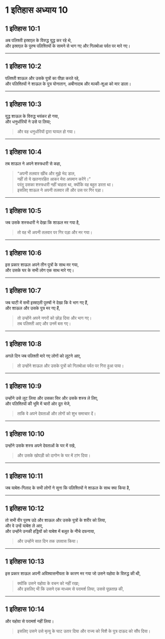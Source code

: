 # 1 इतिहास अध्याय 10

## 1 इतिहास 10:1

अब पलिश्ती इस्राएल के विरुद्ध युद्ध कर रहे थे,  
और इस्राएल के पुरुष पलिश्तियों के सामने से भाग गए और गिलबोआ पर्वत पर मारे गए।

---

## 1 इतिहास 10:2

पलिश्ती शाऊल और उसके पुत्रों का पीछा करते रहे,  
और पलिश्तियों ने शाऊल के पुत्र योनातान, अबीनादाब और मल्की-शूआ को मार डाला।

---

## 1 इतिहास 10:3

युद्ध शाऊल के विरुद्ध भयंकर हो गया,  
और धनुर्धारियों ने उसे पा लिया;

> और वह धनुर्धारियों द्वारा घायल हो गया।

---

## 1 इतिहास 10:4

तब शाऊल ने अपने शस्त्रधारी से कहा,

> “अपनी तलवार खींच और मुझे भेद डाल,  
> नहीं तो ये खतनारहित आकर मेरा अपमान करेंगे।”  
> परंतु उसका शस्त्रधारी नहीं चाहता था, क्योंकि वह बहुत डरता था।  
> इसलिए शाऊल ने अपनी तलवार ली और उस पर गिर पड़ा।

---

## 1 इतिहास 10:5

जब उसके शस्त्रधारी ने देखा कि शाऊल मर गया है,

> तो वह भी अपनी तलवार पर गिर पड़ा और मर गया।

---

## 1 इतिहास 10:6

इस प्रकार शाऊल अपने तीन पुत्रों के साथ मर गया,  
और उसके घर के सभी लोग एक साथ मारे गए।

---

## 1 इतिहास 10:7

जब घाटी में सभी इस्राएली पुरुषों ने देखा कि वे भाग गए हैं,  
और शाऊल और उसके पुत्र मर गए हैं,

> तो उन्होंने अपने नगरों को छोड़ दिया और भाग गए।  
> तब पलिश्ती आए और उनमें बस गए।

---

## 1 इतिहास 10:8

अगले दिन जब पलिश्ती मारे गए लोगों को लूटने आए,

> तो उन्होंने शाऊल और उसके पुत्रों को गिलबोआ पर्वत पर गिरा हुआ पाया।

---

## 1 इतिहास 10:9

उन्होंने उसे लूट लिया और उसका सिर और उसके शस्त्र ले लिए,  
और पलिश्तियों की भूमि में चारों ओर दूत भेजे,

> ताकि वे अपने देवताओं और लोगों को शुभ समाचार दें।

---

## 1 इतिहास 10:10

उन्होंने उसके शस्त्र अपने देवताओं के घर में रखे,

> और उसके खोपड़ी को दागोन के घर में टांग दिया।

---

## 1 इतिहास 10:11

जब याबेश-गिलाद के सभी लोगों ने सुना कि पलिश्तियों ने शाऊल के साथ क्या किया है,

---

## 1 इतिहास 10:12

तो सभी वीर पुरुष उठे और शाऊल और उसके पुत्रों के शरीर को लिया,  
और वे उन्हें याबेश ले आए,  
और उन्होंने उनकी हड्डियों को याबेश में बलूत के नीचे दफनाया,

> और उन्होंने सात दिन तक उपवास किया।

---

## 1 इतिहास 10:13

इस प्रकार शाऊल अपनी अविश्वासनीयता के कारण मर गया जो उसने यहोवा के विरुद्ध की थी,

> क्योंकि उसने यहोवा के वचन को नहीं रखा;  
> और इसलिए भी कि उसने एक माध्यम से परामर्श लिया, उससे पूछताछ की,

---

## 1 इतिहास 10:14

और यहोवा से परामर्श नहीं लिया।

> इसलिए उसने उसे मृत्यु के घाट उतार दिया और राज्य को यिशै के पुत्र दाऊद को सौंप दिया।
